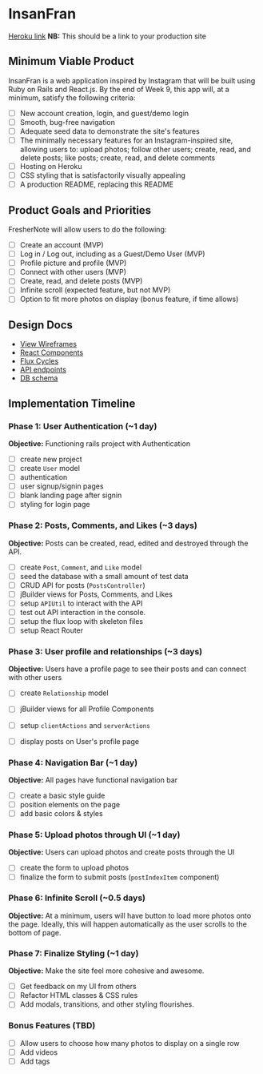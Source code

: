 # InsanFran

[Heroku link][heroku] **NB:** This should be a link to your production site

[heroku]: http://www.herokuapp.com

## Minimum Viable Product

InsanFran is a web application inspired by Instagram that will be built using Ruby on Rails and React.js. By the end of Week 9, this app will, at a minimum, satisfy the following criteria:

- [ ] New account creation, login, and guest/demo login
- [ ] Smooth, bug-free navigation
- [ ] Adequate seed data to demonstrate the site's features
- [ ] The minimally necessary features for an Instagram-inspired site, allowing users to: upload photos; follow other users; create, read, and delete posts; like posts; create, read, and delete comments
- [ ] Hosting on Heroku
- [ ] CSS styling that is satisfactorily visually appealing
- [ ] A production README, replacing this README

## Product Goals and Priorities

FresherNote will allow users to do the following:

<!-- This is a Markdown checklist. Use it to keep track of your
progress. Put an x between the brackets for a checkmark: [x] -->

- [ ] Create an account (MVP)
- [ ] Log in / Log out, including as a Guest/Demo User (MVP)
- [ ] Profile picture and profile (MVP)
- [ ] Connect with other users (MVP)
- [ ] Create, read, and delete posts (MVP)
- [ ] Infinite scroll (expected feature, but not MVP)
- [ ] Option to fit more photos on display (bonus feature, if time allows)

## Design Docs
* [View Wireframes][views]
* [React Components][components]
* [Flux Cycles][flux-cycles]
* [API endpoints][api-endpoints]
* [DB schema][schema]

[views]: ./docs/views.md
[components]: ./docs/components.md
[flux-cycles]: ./docs/flux-cycles.md
[api-endpoints]: ./docs/api-endpoints.md
[schema]: ./docs/schema.md

## Implementation Timeline

### Phase 1: User Authentication (~1 day)

**Objective:** Functioning rails project with Authentication

- [ ] create new project
- [ ] create `User` model
- [ ] authentication
- [ ] user signup/signin pages
- [ ] blank landing page after signin
- [ ] styling for login page

### Phase 2: Posts, Comments, and Likes (~3 days)

**Objective:** Posts can be created, read, edited and destroyed through
the API.

- [ ] create `Post`, `Comment`, and `Like` model
- [ ] seed the database with a small amount of test data
- [ ] CRUD API for posts (`PostsController`)
- [ ] jBuilder views for Posts, Comments, and Likes
- [ ] setup `APIUtil` to interact with the API
- [ ] test out API interaction in the console.
- [ ] setup the flux loop with skeleton files
- [ ] setup React Router

### Phase 3: User profile and relationships (~3 days)

**Objective:** Users have a profile page to see their posts and can connect with other users

- [ ] create `Relationship` model
- [ ] jBuilder views for all Profile Components
- [ ] setup `clientActions` and `serverActions`
- [ ] display posts on User's profile page


### Phase 4: Navigation Bar (~1 day)

**Objective:** All pages have functional navigation bar

- [ ] create a basic style guide
- [ ] position elements on the page
- [ ] add basic colors & styles

### Phase 5: Upload photos through UI (~1 day)

**Objective:** Users can upload photos and create posts through the UI

- [ ] create the form to upload photos
- [ ] finalize the form to submit posts (`postIndexItem` component)

### Phase 6: Infinite Scroll (~0.5 days)

**Objective:** At a minimum, users will have button to load more photos onto the page. Ideally, this will happen automatically as the user scrolls to the bottom of page.

### Phase 7: Finalize Styling (~1 day)

**Objective:** Make the site feel more cohesive and awesome.

- [ ] Get feedback on my UI from others
- [ ] Refactor HTML classes & CSS rules
- [ ] Add modals, transitions, and other styling flourishes.

### Bonus Features (TBD)
- [ ] Allow users to choose how many photos to display on a single row
- [ ] Add videos
- [ ] Add tags

[phase-one]: ./docs/phases/phase1.md
[phase-two]: ./docs/phases/phase2.md
[phase-three]: ./docs/phases/phase3.md
[phase-four]: ./docs/phases/phase4.md
[phase-five]: ./docs/phases/phase5.md
[phase-five]: ./docs/phases/phase6.md
